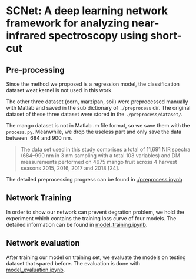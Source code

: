 # SCNet: A deep learning network framework for analyzing near-infrared spectroscopy using short-cut
## Pre-processing

Since the method we proposed is a regression model, the classification dataset weat kernel is not used in this work.

The other three dataset (corn, marzipan, soil) were preprocessed manually with Matlab and saved in the sub dictionary of `./preprocess` dir. The original  dataset of these three dataset were stored in the `./preprocess/dataset/`.

The mango dataset is not in Matlab .m file format, so we save them with the `process.py`. 
Meanwhile, we drop the useless part and only save the data between  684 and 900 nm.

> The data set used in this study comprises a total of 11,691 NIR spectra (684–990 nm in 3 nm sampling with a total 103 variables) and DM measurements performed on 4675 mango fruit across 4 harvest seasons 2015, 2016, 2017 and 2018 [24]. 

The detailed preprocessing progress can be found in [./preprocess.ipynb](./01_preprocess.ipynb)

## Network Training

In order to show our network can prevent degration problem, we hold the experiment which contains the training loss curve of four models. The detailed information can be found in [model_training.ipynb](./02_model_training.ipynb).

## Network evaluation
After training our model on training set, we evaluate the models on testing dataset that spared before. The evaluation is done with [model_evaluation.ipynb](03_model_evaluating.ipynb).

